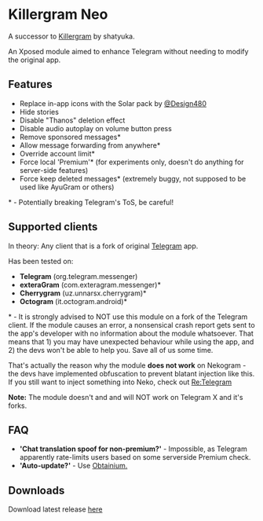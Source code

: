 # Killergram Neo
A successor to [Killergram](https://web.archive.org/web/20240320064655/https://github.com/shatyuka/Killergram) by shatyuka.

An Xposed module aimed to enhance Telegram without needing to modify the original app.

## Features
* Replace in-app icons with the Solar pack by [@Design480](https://t.me/Design480)
* Hide stories
* Disable "Thanos" deletion effect
* Disable audio autoplay on volume button press
* Remove sponsored messages*
* Allow message forwarding from anywhere*
* Override account limit*
* Force local 'Premium'* (for experiments only, doesn't do anything for server-side features)
* Force keep deleted messages* (extremely buggy, not supposed to be used like AyuGram or others)

\* - Potentially breaking Telegram's ToS, be careful!

## Supported clients
In theory: Any client that is a fork of original [Telegram](https://github.com/DrKLO/Telegram) app.

Has been tested on:
* **Telegram** (org.telegram.messenger)
* **exteraGram** (com.exteragram.messenger)*
* **Cherrygram** (uz.unnarsx.cherrygram)*
* **Octogram** (it.octogram.android)*

\* - It is strongly advised to NOT use this module on a fork of the Telegram client.
If the module causes an error, a nonsensical crash report gets sent to the app's developer with no information about the module whatsoever.
That means that 1) you may have unexpected behaviour while using the app, and 2) the devs won't be able to help you.
Save all of us some time.

That's actually the reason why the module **does not work** on Nekogram -
the devs have implemented obfuscation to prevent blatant injection like this.
If you still want to inject something into Neko, check out [Re:Telegram](https://github.com/Sakion-Team/Re-Telegram)

**Note:** The module doesn't and and will NOT work on Telegram X and it's forks.

## FAQ
* **'Chat translation spoof for non-premium?'** - Impossible, as Telegram apparently rate-limits users based on some serverside Premium check.
* **'Auto-update?'** - Use [Obtainium.](https://github.com/ImranR98/Obtainium)

## Downloads
Download latest release [here](https://github.com/AetherMagee/KillergramNeo/releases/latest)